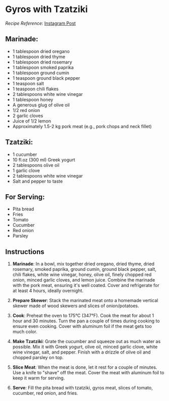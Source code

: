 # Gyros with Tzatziki

*Recipe Reference*: [Instagram Post](https://www.instagram.com/p/Cs6TvnuodM3/)

## Marinade:
- 1 tablespoon dried oregano
- 1 tablespoon dried thyme
- 1 tablespoon dried rosemary
- 1 tablespoon smoked paprika
- 1 tablespoon ground cumin
- 1 teaspoon ground black pepper
- 1 teaspoon salt
- 1 teaspoon chili flakes
- 2 tablespoons white wine vinegar
- 1 tablespoon honey
- A generous glug of olive oil
- 1/2 red onion
- 2 garlic cloves
- Juice of 1/2 lemon
- Approximately 1.5-2 kg pork meat (e.g., pork chops and neck fillet)

## Tzatziki:
- 1 cucumber
- 10 fl.oz (300 ml) Greek yogurt
- 2 tablespoons olive oil
- 1 garlic clove
- 2 tablespoons white wine vinegar
- Salt and pepper to taste

## For Serving:
- Pita bread
- Fries
- Tomato
- Cucumber
- Red onion
- Parsley

## Instructions

1. **Marinade**: In a bowl, mix together dried oregano, dried thyme, dried rosemary, smoked paprika, ground cumin, ground black pepper, salt, chili flakes, white wine vinegar, honey, olive oil, finely chopped red onion, minced garlic cloves, and lemon juice. Combine the marinade with the pork meat, ensuring it's well coated. Cover and refrigerate for at least 4 hours, ideally overnight.

2. **Prepare Skewer**: Stack the marinated meat onto a homemade vertical skewer made of wood skewers and slices of onion/potatoes.

3. **Cook**: Preheat the oven to 175°C (347°F). Cook the meat for about 1 hour and 30 minutes. Turn the pan a couple of times during cooking to ensure even cooking. Cover with aluminum foil if the meat gets too much color.

4. **Make Tzatziki**: Grate the cucumber and squeeze out as much water as possible. Mix it with Greek yogurt, olive oil, minced garlic clove, white wine vinegar, salt, and pepper. Finish with a drizzle of olive oil and chopped parsley on top.

5. **Slice Meat**: When the meat is done, let it rest for a couple of minutes. Use a knife to "shave" off the meat. Cover the meat with aluminum foil to keep it warm for serving.

6. **Serve**: Fill the pita bread with tzatziki, gyros meat, slices of tomato, cucumber, red onion, and fries.
